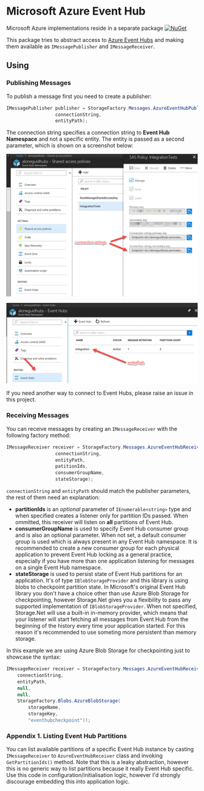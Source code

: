 # Microsoft Azure Event Hub

Microsoft Azure implementations reside in a separate package [![NuGet](https://img.shields.io/nuget/v/Storage.Net.Microsoft.Azure.EventHub.svg)](https://www.nuget.org/packages/Storage.Net.Microsoft.Azure.EventHub)

This package tries to abstract access to [Azure Event Hubs](https://azure.microsoft.com/en-us/services/event-hubs/) and making them available as `IMessagePublisher` and `IMessageReceiver`.

## Using

### Publishing Messages

To publish a message first you need to create a publisher:

```csharp
IMessagePublisher publisher = StorageFactory.Messages.AzureEventHubPublisher(
                  connectionString,
                  entityPath);
```

The connection string specifies a connection string to **Event Hub Namespace** and not a specific entity. The entity is passed as a second parameter, which is shown on a screenshot below:

![Eh 00](eh-00.png)

![Eh 01](eh-01.png)


If you need another way to connect to Event Hubs, please raise an issue in this project.

### Receiving Messages

You can receive messages by creating an `IMessageReceiver` with the following factory method:

```csharp
IMessageReceiver receiver = StorageFactory.Messages.AzureEventHubReceiver(
                  connectionString,
                  entityPath,
                  patitionIds,
                  consumerGroupName,
                  stateStorage);
```

`connectionString` and `entityPath` should match the publisher parameters, the rest of them need an explanation:

- **partitionIds** is an *optional* parameter of `IEnumerable<string>` type and when specified creates a listener only for partition IDs passed. When ommitted, this receiver will listen on **all** partitions of Event Hub.
- **consumerGroupName** is used to specify Event Hub consumer group and is also an optional parameter. When not set, a default consumer group is used which is always present in any Event Hub namespace. It is recommended to create a new consumer group for each physical application to prevent Event Hub locking as a general practice, especially if you have more than one application listening for messages on a single Event Hub namespace.
- **stateStorage** is used to persist state of Event Hub partitions for an application. It's of type `IBlobStorageProvider` and this library is using blobs to checkpoint partition state. In Microsoft's original Event Hub library you don't have a choice other than use Azure Blob Storage for checkpointing, however Storage.Net gives you a flexibility to pass any supported implementation of `IBlobStorageProvider`. When not specified, Storage.Net will use a built-in in-memory provider, which means that your listener will start fetching all messages from Event Hub from the beginning of the history every time your application started. For this reason it's recommended to use someting more persistent than memory storage.

In this example we are using Azure Blob Storage for checkpointing just to showcase the syntax:

```csharp
IMessageReceiver receiver = StorageFactory.Messages.AzureEventHubReceiver(
    connectionString,
    entityPath,
    null,
    null,
    StorageFactory.Blobs.AzureBlobStorage(
        storageName,
        storageKey,
        "eventhubcheckpoint"));
```

### Appendix 1. Listing Event Hub Partitions

You can list available partitions of a specific Event Hub instance by casting `IMessageReceiver` to `AzureEventHubReceiver` class and invoking `GetPartitionIds()` method. Note that this is a leaky abstraction, however this is no generic way to list partitions because it really Event Hub specific. Use this code in configuration/initialisation logic, however I'd strongly discourage embedding this into application logic.